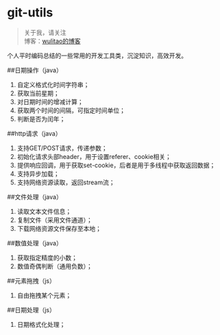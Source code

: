 # git-utils

> 关于我，请关注  
博客：[wulitao的博客](http://www.wulitao.xyz "wulitao的博客")

个人平时编码总结的一些常用的开发工具类，沉淀知识，高效开发。

##日期操作（java）

 1. 自定义格式化时间字符串；
 2. 获取当前星期；
 3. 对日期时间的增减计算；
 4. 获取两个时间的间隔，可指定时间单位；
 5. 判断是否为闰年；

##http请求（java）

 1. 支持GET/POST请求，传递参数；
 2. 初始化请求头部header，用于设置referer、cookie相关；
 3. 提供响应回调，用于获取set-cookie，后者是用于多线程中获取返回数据；
 4. 支持异步加载；
 5. 支持网络资源读取，返回stream流；

##文件处理（java）

 1. 读取文本文件信息；
 2. 复制文件（采用文件通道）；
 3. 下载网络资源文件保存至本地；

##数值处理（java）

 1. 获取指定精度的小数；
 2. 数值奇偶判断（通用负数）；

##元素拖拽（js）

 1. 自由拖拽某个元素；

##日期处理（js）

 1. 日期格式化处理；